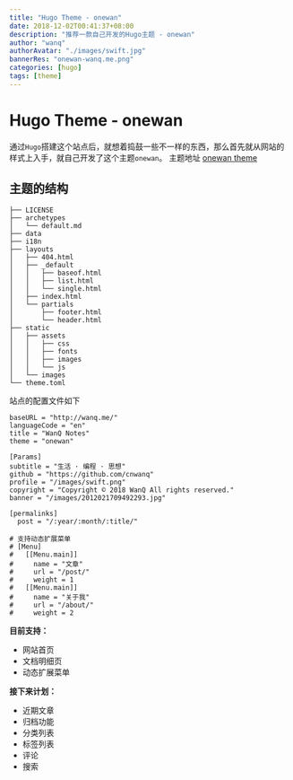 ```yaml
---
title: "Hugo Theme - onewan"
date: 2018-12-02T00:41:37+08:00
description: "推荐一款自己开发的Hugo主题 - onewan"
author: "wanq"
authorAvatar: "./images/swift.jpg"
bannerRes: "onewan-wanq.me.png"
categories: [hugo]
tags: [theme]
---
```


# Hugo Theme - onewan
通过`Hugo`搭建这个站点后，就想着捣鼓一些不一样的东西，那么首先就从网站的样式上入手，就自己开发了这个主题`onewan`。
主题地址 [onewan theme](https://github.com/cnwanq/onewan)
<!--more-->

## 主题的结构
```
├── LICENSE
├── archetypes
│   └── default.md
├── data
├── i18n
├── layouts
│   ├── 404.html
│   ├── _default
│   │   ├── baseof.html
│   │   ├── list.html
│   │   └── single.html
│   ├── index.html
│   └── partials
│       ├── footer.html
│       └── header.html
├── static
│   ├── assets
│   │   ├── css
│   │   ├── fonts
│   │   ├── images
│   │   └── js
│   └── images
└── theme.toml
```

站点的配置文件如下
```
baseURL = "http://wanq.me/"
languageCode = "en"
title = "WanQ Notes"
theme = "onewan"

[Params]
subtitle = "生活 · 编程 · 思想"
github = "https://github.com/cnwanq"
profile = "/images/swift.png"
copyright = "Copyright © 2018 WanQ All rights reserved."
banner = "/images/2012021709492293.jpg"

[permalinks]
  post = "/:year/:month/:title/"

# 支持动态扩展菜单
# [Menu]
#   [[Menu.main]]
#     name = "文章"
#     url = "/post/"
#     weight = 1
#   [[Menu.main]]
#     name = "关于我"
#     url = "/about/"
#     weight = 2
```

**目前支持：**

* 网站首页
* 文档明细页
* 动态扩展菜单

**接下来计划：**

* 近期文章
* 归档功能
* 分类列表
* 标签列表
* 评论
* 搜索
